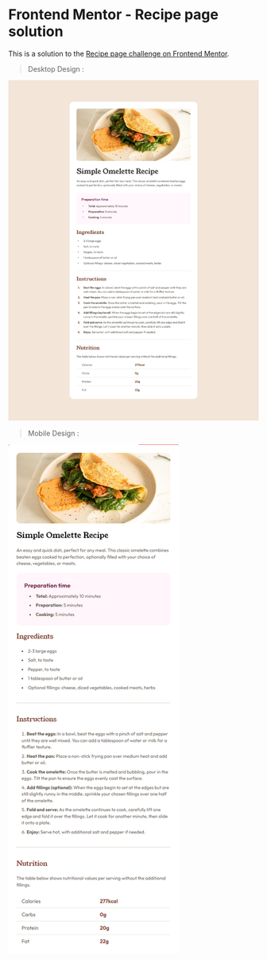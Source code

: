 # Frontend Mentor - Recipe page solution

This is a solution to the [Recipe page challenge on Frontend Mentor](https://www.frontendmentor.io/challenges/recipe-page-KiTsR8QQKm).

> Desktop Design :

![alt text](image.png)

> Mobile Design :

![alt text](mb-recipe.png)